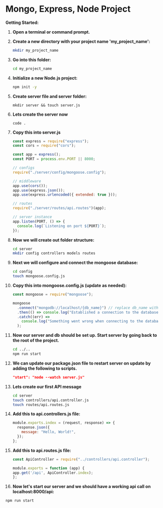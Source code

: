# Mongo, Express, Node Project

**Getting Started:**

1. **Open a terminal or command prompt.**
2. **Create a new directory with your project name 'my_project_name':**
   ```bash
   mkdir my_project_name
   ```
3. **Go into this folder:**

    ```bash
    cd my_project_name
    ```

4. **Initialize a new Node.js project:**

   ```bash
   npm init -y
   ```

5. **Create server file and server folder:**

   ```
   mkdir server && touch server.js
   ```

6. **Lets create the server now**

   ```
   code .
   ```

7. **Copy this into server.js**

    ```javascript
    const express = require("express");
    const cors = require("cors");

    const app = express();
    const PORT = process.env.PORT || 8000;

    // configs
    require("./server/config/mongoose.config");

    // middleware
    app.use(cors());
    app.use(express.json());
    app.use(express.urlencoded({ extended: true }));

    // routes
    require("./server/routes/api.routes")(app);

    // server instance
    app.listen(PORT, () => {
      console.log(`Listening on port ${PORT}`);
    });
    ```

8. **Now we will create out folder structure:**
   ```bash
   cd server
   mkdir config controllers models routes
   ```
9. **Next we will configure and connect the mongoose database:**
   ```bash
   cd config
   touch mongoose.config.js
   ```
10. **Copy this into mongoose.config.js (update as needed):**

    ```javascript
    const mongoose = require("mongoose");

    mongoose
      .connect("mongodb://localhost/{db_name}") // replace db_name with your database name)
      .then(() => console.log("Established a connection to the database"))
      .catch((err) =>
        console.log("Something went wrong when connecting to the database", err)
      );
    ```

11. **Now our server and db should be set up. Start server by going back to the root of the project.**
    ```bash
    cd ../..
    npm run start
    ```
12. **We can update our package.json file to restart server on update by adding the following to scripts.**
    ```json
    "start": "node --watch server.js"
    ```
13. **Lets create our first API message**
    ```bash
    cd server
    touch controllers/api.controller.js
    touch routes/api.routes.js
    ```
14. **Add this to api.controllers.js file:**
    ```javascript
    module.exports.index = (request, response) => {
      response.json({
        message: "Hello, World!",
      });
    };
    ```
15. **Add this to api.routes.js file:**
    ```javascript
    const ApiController = require("../controllers/api.controller");
    
    module.exports = function (app) {
    app.get('/api', ApiController.index);
    };
    ```

16. **Now let's start our server and we should have a working api call on localhost:8000/api:**
  ```bash
  npm run start
  ```
